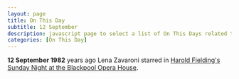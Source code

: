 ```yaml
---
layout: page
title: On This Day
subtitle: 12 September
description: javascript page to select a list of On This Days related to Lena Zavaroni.
categories: [On This Day]
---
```


**12 September 1982**
<span id="age1"></span> years ago Lena Zavaroni starred in [Harold Fielding's Sunday Night at the Blackpool Opera House]().

<!-- Script for calculating number of years ago -->
<script>
var dob = '19820912';
var year = Number(dob.substr(0, 4));
var month = Number(dob.substr(4, 2)) - 1;
var day = Number(dob.substr(6, 2));
var today = new Date();
var age1 = today.getFullYear() - year;
if (today.getMonth() < month || (today.getMonth() == month && today.getDate() < day)) {
age1--;
}
document.getElementById("age1").innerHTML=age1;
</script>
